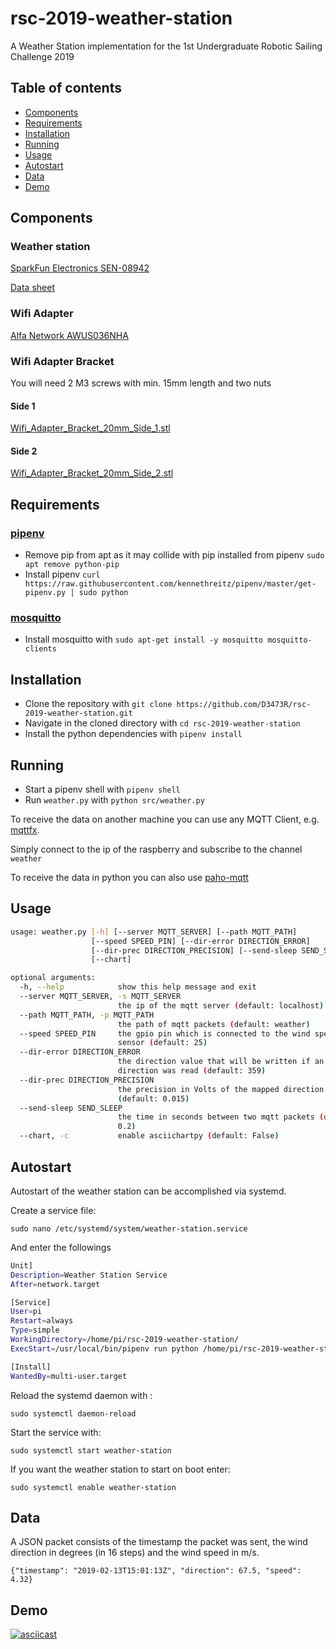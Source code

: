 # rsc-2019-weather-station

A Weather Station implementation for the 1st Undergraduate Robotic Sailing Challenge 2019

## Table of contents

* [Components](#components)
* [Requirements](#requirements)
* [Installation](#installation)
* [Running](#running)
* [Usage](#usage)
* [Autostart](#autostart)
* [Data](#data)
* [Demo](#demo)

## Components

### Weather station

[SparkFun Electronics SEN-08942](https://www.digikey.de/product-detail/de/sparkfun-electronics/SEN-08942/1568-1555-ND/5684383)

[Data sheet](https://www.sparkfun.com/datasheets/Sensors/Weather/Weather%20Sensor%20Assembly..pdf)

### Wifi Adapter

[Alfa Network AWUS036NHA](https://www.amazon.de/dp/B01D064VMS/ref=cm_sw_r_cp_apa_i_2wD4Bb07P9566)

### Wifi Adapter Bracket

You will need 2 M3 screws with min. 15mm length and two nuts

#### Side 1

[Wifi_Adapter_Bracket_20mm_Side_1.stl](wifi-adapter-bracket/Wifi_Adapter_Bracket_20mm_Side_1.stl)

#### Side 2

[Wifi_Adapter_Bracket_20mm_Side_2.stl](wifi-adapter-bracket/Wifi_Adapter_Bracket_20mm_Side_2.stl)

## Requirements

### [pipenv](https://github.com/pypa/pipenv)

* Remove pip from apt as it may collide with pip installed from pipenv `sudo apt remove python-pip`
* Install pipenv `curl https://raw.githubusercontent.com/kennethreitz/pipenv/master/get-pipenv.py | sudo python`

### [mosquitto](https://mosquitto.org/)

* Install mosquitto with `sudo apt-get install -y mosquitto mosquitto-clients`

## Installation

* Clone the repository with `git clone https://github.com/D3473R/rsc-2019-weather-station.git`
* Navigate in the cloned directory with `cd rsc-2019-weather-station`
* Install the python dependencies with `pipenv install`

## Running

* Start a pipenv shell with `pipenv shell`
* Run `weather.py` with `python src/weather.py`

To receive the data on another machine you can use any MQTT Client, e.g. [mqttfx](https://mqttfx.jensd.de/).

Simply connect to the ip of the raspberry and subscribe to the channel `weather`

To receive the data in python you can also use [paho-mqtt](https://pypi.org/project/paho-mqtt/)

## Usage

```sh
usage: weather.py [-h] [--server MQTT_SERVER] [--path MQTT_PATH]
                  [--speed SPEED_PIN] [--dir-error DIRECTION_ERROR]
                  [--dir-prec DIRECTION_PRECISION] [--send-sleep SEND_SLEEP]
                  [--chart]

optional arguments:
  -h, --help            show this help message and exit
  --server MQTT_SERVER, -s MQTT_SERVER
                        the ip of the mqtt server (default: localhost)
  --path MQTT_PATH, -p MQTT_PATH
                        the path of mqtt packets (default: weather)
  --speed SPEED_PIN     the gpio pin which is connected to the wind speed
                        sensor (default: 25)
  --dir-error DIRECTION_ERROR
                        the direction value that will be written if an invalid
                        direction was read (default: 359)
  --dir-prec DIRECTION_PRECISION
                        the precision in Volts of the mapped direction values
                        (default: 0.015)
  --send-sleep SEND_SLEEP
                        the time in seconds between two mqtt packets (default:
                        0.2)
  --chart, -c           enable asciichartpy (default: False)
```

## Autostart

Autostart of the weather station can be accomplished via systemd.

Create a service file:

`sudo nano /etc/systemd/system/weather-station.service`

And enter the followings

```sh
Unit]
Description=Weather Station Service
After=network.target

[Service]
User=pi
Restart=always
Type=simple
WorkingDirectory=/home/pi/rsc-2019-weather-station/
ExecStart=/usr/local/bin/pipenv run python /home/pi/rsc-2019-weather-station/src/weather.py

[Install]
WantedBy=multi-user.target
```

Reload the systemd daemon with :

`sudo systemctl daemon-reload`

Start the service with:

`sudo systemctl start weather-station`

If you want the weather station to start on boot enter:

`sudo systemctl enable weather-station`

## Data

A JSON packet consists of the timestamp the packet was sent, the wind direction in degrees (in 16 steps) and the wind speed in m/s.

`{"timestamp": "2019-02-13T15:01:13Z", "direction": 67.5, "speed": 4.32}`

## Demo

[![asciicast](https://asciinema.org/a/227526.svg)](https://asciinema.org/a/227526)
